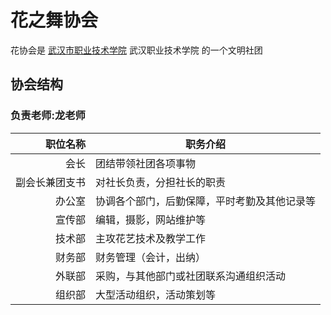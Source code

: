 # 花之舞协会
花协会是 
[武汉市职业技术学院](http:/wtc.edu.cn) 武汉职业技术学院 
的一个文明社团
## 协会结构
### 负责老师:龙老师
| 职位名称| 职务介绍|
| --: |--|
| 会长|团结带领社团各项事物|
| 副会长兼团支书|对社长负责，分担社长的职责|
| 办公室|协调各个部门，后勤保障，平时考勤及其他记录等|
|宣传部|编辑，摄影，网站维护等|
| 技术部|主攻花艺技术及教学工作|
| 财务部|财务管理（会计，出纳）|
|外联部|采购，与其他部门或社团联系沟通组织活动|
| 组织部|大型活动组织，活动策划等|
